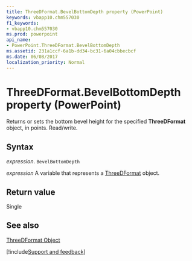 ```yaml
---
title: ThreeDFormat.BevelBottomDepth property (PowerPoint)
keywords: vbapp10.chm557030
f1_keywords:
- vbapp10.chm557030
ms.prod: powerpoint
api_name:
- PowerPoint.ThreeDFormat.BevelBottomDepth
ms.assetid: 231a1ccf-6a1b-dd34-bc31-6a04cbbecbcf
ms.date: 06/08/2017
localization_priority: Normal
---
```



# ThreeDFormat.BevelBottomDepth property (PowerPoint)

Returns or sets the bottom bevel height for the specified  **ThreeDFormat** object, in points. Read/write.


## Syntax

_expression_. `BevelBottomDepth`

_expression_ A variable that represents a [ThreeDFormat](PowerPoint.ThreeDFormat.md) object.


## Return value

Single


## See also


[ThreeDFormat Object](PowerPoint.ThreeDFormat.md)

[!include[Support and feedback](~/includes/feedback-boilerplate.md)]